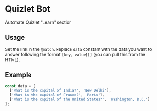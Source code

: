 # Quizlet Bot

Automate Quizlet "Learn" section

## Usage

Set the link in the `@match`.
Replace `data` constant with the data you want to answer following the format `[key, value][]` (you can pull this from the HTML).

## Example

```js
const data = [
  ['What is the capital of India?', 'New Delhi'],
  ['What is the capital of France?', 'Paris'],
  ['What is the capital of the United States?', 'Washington, D.C.']
];
```
